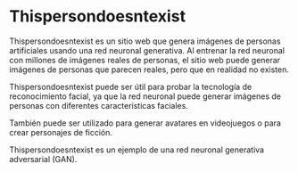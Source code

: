 
# Thispersondoesntexist

Thispersondoesntexist es un sitio web que genera imágenes de personas artificiales usando una red neuronal generativa. 
Al entrenar la red neuronal con millones de imágenes reales de personas, el sitio web puede generar imágenes de personas que parecen reales, pero que en realidad no existen. 

Thispersondoesntexist puede ser útil para probar la tecnología de reconocimiento facial, ya que la red neuronal puede generar imágenes de personas con diferentes características faciales. 

También puede ser utilizado para generar avatares en videojuegos o para crear personajes de ficción. 

Thispersondoesntexist es un ejemplo de una red neuronal generativa adversarial (GAN).